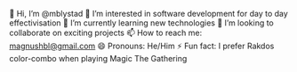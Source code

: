 👋 Hi, I’m @mblystad
👀 I’m interested in software development for day to day effectivisation
🌱 I’m currently learning new technologies
💞️ I’m looking to collaborate on exciting projects
📫 How to reach me: magnushbl@gmail.com
😄 Pronouns: He/Him
⚡ Fun fact: I prefer Rakdos color-combo when playing Magic The Gathering

<!---
mblystad/mblystad is a ✨ special ✨ repository because its `README.md` (this file) appears on your GitHub profile.
You can click the Preview link to take a look at your changes.
--->
